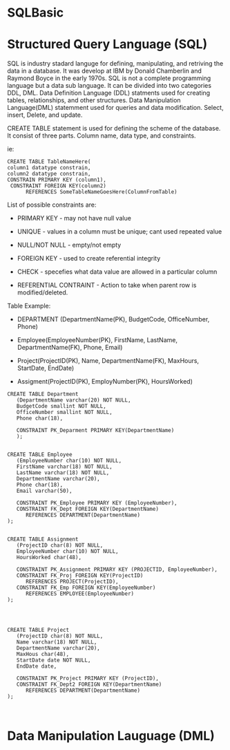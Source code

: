 # SQLBasic

Structured Query Language (SQL)
=

SQL is industry stadard languge for defining, manipulating, and retriving the data in a database. It was develop at IBM by Donald Chamberlin and Raymond Boyce in the early 1970s. SQL is not a complete programming language but a data sub language. It can be divided into two categories DDL, DML. Data Definition Language (DDL) statments used for creating tables, relationships, and other structures. Data Manipulation Language(DML) statemment used for queries and data modification. Select, insert, Delete, and update. 

CREATE TABLE statement is used for defining the scheme of the database. It consist of three parts. Column name, data type, and constraints. 

ie: 
```
CREATE TABLE TableNameHere(
column1 datatype constrain,
column2 datatype constrain,
CONSTRAIN PRIMARY KEY (column1),
 CONSTRAINT FOREIGN KEY(column2)
      REFERENCES SomeTableNameGoesHere(ColumnFromTable)

```
List of possible constraints are:

- PRIMARY KEY - may not have null value

- UNIQUE - values in a column must be unique; cant used repeated value

- NULL/NOT NULL - empty/not empty

- FOREIGN KEY - used to create referential integrity 

- CHECK - specefies what data value are allowed in a particular column

- REFERENTIAL CONTRAINT - Action to take when parent row is modified/deleted. 




Table Example:
- DEPARTMENT (DepartmentName(PK), BudgetCode, OfficeNumber, Phone)

- Employee(EmployeeNumber(PK), FirstName, LastName, DepartmentName(FK), Phone, Email) 

- Project(ProjectID(PK), Name, DepartmentName(FK), MaxHours, StartDate, EndDate)

- Assigment(ProjectID(PK), EmployNumber(PK), HoursWorked)


```
CREATE TABLE Department
   (DepartmentName varchar(20) NOT NULL,
   BudgetCode smallint NOT NULL,
   OfficeNumber smallint NOT NULL,
   Phone char(18),
   
   CONSTRAINT PK_Deparment PRIMARY KEY(DepartmentName)
   );


```

```
CREATE TABLE Employee
   (EmployeeNumber char(10) NOT NULL,
   FirstName varchar(18) NOT NULL,
   LastName varchar(18) NOT NULL,
   DepartmentName varchar(20),
   Phone char(18),
   Email varchar(50),

   CONSTRAINT PK_Employee PRIMARY KEY (EmployeeNumber),
   CONSTRAINT FK_Dept FOREIGN KEY(DepartmentName)
      REFERENCES DEPARTMENT(DepartmentName)
);


```


```
CREATE TABLE Assignment
   (ProjectID char(8) NOT NULL,
   EmployeeNumber char(10) NOT NULL,
   HoursWorked char(48),

   CONSTRAINT PK_Assignment PRIMARY KEY (PROJECTID, EmployeeNumber),
   CONSTRAINT FK_Proj FOREIGN KEY(ProjectID)
      REFERENCES PROJECT(ProjectID),
   CONSTRAINT FK_Emp FOREIGN KEY(EmployeeNumber)
      REFERENCES EMPLOYEE(EmployeeNumber)
);




```

```
CREATE TABLE Project
   (ProjectID char(8) NOT NULL,
   Name varchar(18) NOT NULL,
   DepartmentName varchar(20),
   MaxHous char(48),
   StartDate date NOT NULL,
   EndDate date,

   CONSTRAINT PK_Project PRIMARY KEY (ProjectID),
   CONSTRAINT FK_Dept2 FOREIGN KEY(DepartmentName)
      REFERENCES DEPARTMENT(DepartmentName)
);



```
Data Manipulation Lauguage (DML)
=
